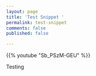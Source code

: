 ```yaml
---
layout: page
title: 'Test Snippet '
permalink: test-snippet
comments: false
published: false

---
```


{{% youtube "Sb_PSzM-GEU" %}}

Testing